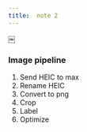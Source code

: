 ```yaml
--- 
title:  note 2
--- 
```

￼

### Image pipeline

1.  Send HEIC to max
2.  Rename HEIC
3.  Convert to png
4.  Crop
5.  Label
6.  Optimize

